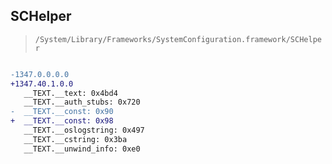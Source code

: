 ## SCHelper

> `/System/Library/Frameworks/SystemConfiguration.framework/SCHelper`

```diff

-1347.0.0.0.0
+1347.40.1.0.0
   __TEXT.__text: 0x4bd4
   __TEXT.__auth_stubs: 0x720
-  __TEXT.__const: 0x90
+  __TEXT.__const: 0x98
   __TEXT.__oslogstring: 0x497
   __TEXT.__cstring: 0x3ba
   __TEXT.__unwind_info: 0xe0

```
